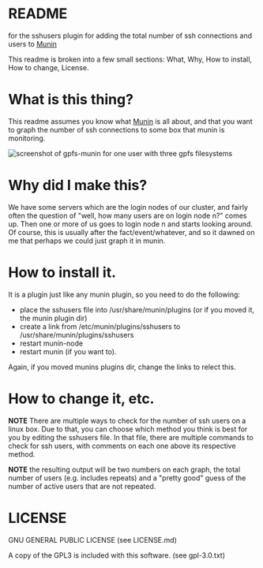 # README 
for the sshusers plugin for adding the total number of ssh connections and users to [Munin](https://munin-monitoring.org/)

This readme is broken into a few small sections: What,  Why, How to install, How to change, License. 

# What is this thing?

This readme assumes you know what [Munin](https://munin-monitoring.org/) is all about, and that you want to graph the number of ssh connections to some box that munin is monitoring. 

![screenshot of gpfs-munin for one user with three gpfs filesystems](https://github.com/triode3/sshusers-munin/images/sshusers-munin.png)


# Why did I make this?

We have some servers which are the login nodes of our cluster, and fairly often the question of "well, how many users are on login node n?" comes up. Then one or more of us goes to login node n
and starts looking around. Of course, this is usually after the fact/event/whatever, and so it dawned on me that perhaps we could just graph it in munin. 

# How to install it.

It is a plugin just like any munin plugin, so you need to do the following:

- place the sshusers file into /usr/share/munin/plugins (or if you moved it, the munin plugin dir)
- create a link from /etc/munin/plugins/sshusers to /usr/share/munin/plugins/sshusers
- restart munin-node
- restart munin (if you want to). 

Again, if you moved munins plugins dir, change the links to relect this. 

# How to change it, etc. 

**NOTE** There are multiple ways to check for the number of ssh users on a linux box. Due to that, you can choose which method you think is best for you by editing the sshusers file. In that file, there are multiple commands to check for ssh users, with comments on each one above its respective method. 

**NOTE** the resulting output will be two numbers on each graph, the total number of users (e.g. includes repeats) and a "pretty good" guess of the number of active users that are not repeated. 


# LICENSE

GNU GENERAL PUBLIC LICENSE (see LICENSE.md)

A copy of the GPL3 is included with this software. (see gpl-3.0.txt)




